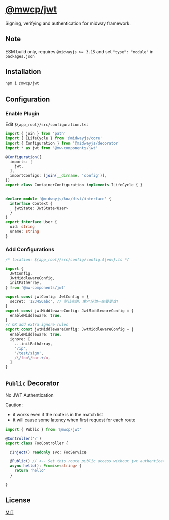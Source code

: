 # [@mwcp/jwt](https://www.npmjs.com/package/@mwcp/jwt) 
Signing, verifying and authentication for midway framework.


## Note

ESM build only, requires `@midwayjs >= 3.15` and set `"type": "module"` in `packages.json`

## Installation
```sh
npm i @mwcp/jwt
```


## Configuration

### Enable Plugin

Edit `${app_root}/src/configuration.ts`:

```ts
import { join } from 'path'
import { ILifeCycle } from '@midwayjs/core'
import { Configuration } from '@midwayjs/decorator'
import * as jwt from '@mw-components/jwt'

@Configuration({
  imports: [
    jwt,
  ],
  importConfigs: [join(__dirname, 'config')],
})
export class ContainerConfiguration implements ILifeCycle { }


declare module '@midwayjs/koa/dist/interface' {
  interface Context {
    jwtState: JwtState<User>
  }
}
export interface User {
  uid: string
  uname: string
}
```

### Add Configurations

```ts
/* location: ${app_root}/src/config/config.${env}.ts */

import {
  JwtConfig,
  JwtMiddlewareConfig,
  initPathArray,
} from '@mw-components/jwt'

export const jwtConfig: JwtConfig = {
  secret: '123456abc', // 默认密钥，生产环境一定要更改!
}
export const jwtMiddlewareConfig: JwtMiddlewareConfig = {
  enableMiddleware: true,
}
// OR add extra ignore rules
export const jwtMiddlewareConfig: JwtMiddlewareConfig = {
  enableMiddleware: true,
  ignore: [
    ...initPathArray,
    '/ip',
    '/test/sign',
    /\/foo\/bar.+/u,
  ]
}
```

## `Public` Decorator

No JWT Authentication

Caution:
- it works even if the route is in the match list
- it will cause some latency when first request for each route

```ts
import { Public } from '@mwcp/jwt'

@Controller('/')
export class FooController {

  @Inject() readonly svc: FooService

  @Public() // <-- Set this route public access without jwt authentication
  async hello(): Promise<string> {
    return 'hello'
  }

}
```

## License
[MIT](LICENSE)

